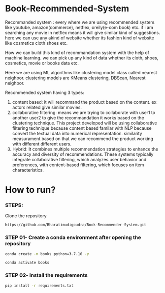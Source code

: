 # Book-Recommended-System
Recommanded system : every where we are using recommended system. like youtube, amazon(commerce), netflex, oreily(e-com book) etc. if i am searching any movie in netflex means it will give similar kind of suggestions. here we can use any akind of website whether its fashion kind of website like cosmetics cloth shoes etc.  

How we can build this kind of recommandation system with the help of machine learning. we can pick up any kind of data whether its cloth, shoes, cosmetics, movie or books data etc. 

Here we are using ML algorithms like clustering model class called nearest neighbor. clustering models are KMeans clustering, DBScan, Nearest neighbor.

Recommended system having 3 types:
1. content based: it will recommand the product based on the content. ex: actors related give similar movies.
2. collaborative filtering: means we are trying to collaborate with user1 to another user2 to give the recommandation it works based on the clustering technique. This project developed will be using collaborative filtering technique because content based familar with NLP because convert the textual data into numerical representation. similarity measurament  based on that we can recommend the product working with different different users. 
3. Hybrid: It combines multiple recommendation strategies to enhance the accuracy and diversity of recommendations. These systems typically integrate collaborative filtering, which analyzes user behavior and preferences, with content-based filtering, which focuses on item characteristics.

# How to run?
### STEPS:

Clone the repository

```bash
https://github.com/Bharatimudigoudra/Book-Recommender-System.git
```
### STEP 01- Create a conda environment after opening the repository

```bash
conda create -n books python=3.7.10 -y
```

```bash
conda activate books
```


### STEP 02- install the requirements
```bash
pip install -r requirements.txt
```
